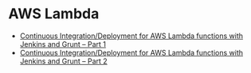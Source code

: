# AWS Lambda

- [Continuous Integration/Deployment for AWS Lambda functions with Jenkins and Grunt – Part 1](https://aws.amazon.com/blogs/compute/continuous-integration-deployment-for-aws-lambda-functions-with-jenkins-and-grunt-part-1/)
- [Continuous Integration/Deployment for AWS Lambda functions with Jenkins and Grunt – Part 2](https://aws.amazon.com/blogs/compute/continuous-integration-deployment-for-aws-lambda-functions-with-jenkins-and-grunt-part-2/)